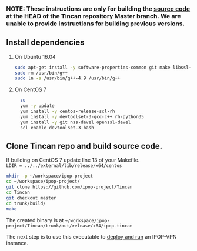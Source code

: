 ### NOTE: These instructions are only for building the [source code](https://github.com/ipop-project/Tincan) at the HEAD of the Tincan repository Master branch. We are unable to provide instructions for building previous versions. 
## Install dependencies
1.  On Ubuntu 16.04  
    ```bash   
    sudo apt-get install -y software-properties-common git make libssl-dev g++-4.9  
    sudo rm /usr/bin/g++
    sudo ln -s /usr/bin/g++-4.9 /usr/bin/g++ 
    ```

2.  On CentOS 7

    ```bash
      su
      yum -y update
      yum install -y centos-release-scl-rh
      yum install -y devtoolset-3-gcc-c++ rh-python35
      yum install -y git nss-devel openssl-devel
      scl enable devtoolset-3 bash
    ```

##  Clone Tincan repo and build source code.
If building on CentOS 7 update line 13 of your Makefile.   
`LDIR = ../../external/lib/release/x64/centos`
    
  ```bash
  mkdir -p ~/workspace/ipop-project
  cd ~/workspace/ipop-project/
  git clone https://github.com/ipop-project/Tincan
  cd Tincan
  git checkout master
  cd trunk/build/
  make
  ```

The created binary is at `~/workspace/ipop-project/Tincan/trunk/out/release/x64/ipop-tincan`

The next step is to use this executable to [deploy and run](https://github.com/ipop-project/ipop-project.github.io/wiki/Running-a-development-build) an IPOP-VPN instance.